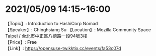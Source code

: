 # 2021/05/09 14:15~16:00
【Topic】: Introduction to HashiCorp Nomad <br/>
【Speaker】: Chinghsiang Su
【Location】: Mozilla Community Space Taipei / 台北市中正區八德路一段94號3樓 <br/>
【Price】: **Free** <br/>
【Link】: https://opensuse-tw.kktix.cc/events/fa53c07d




